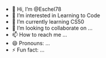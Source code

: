 - 👋 Hi, I’m @Eschel78
- 👀 I’m interested in Learning to Code
- 🌱 I’m currently learning CS50
- 💞️ I’m looking to collaborate on ...
- 📫 How to reach me ...
- 😄 Pronouns: ...
- ⚡ Fun fact: ...

<!---
Eschel78/Eschel78 is a ✨ special ✨ repository because its `README.md` (this file) appears on your GitHub profile.
You can click the Preview link to take a look at your changes.
--->
